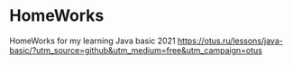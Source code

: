 # HomeWorks
HomeWorks for my learning Java basic 2021
https://otus.ru/lessons/java-basic/?utm_source=github&utm_medium=free&utm_campaign=otus

